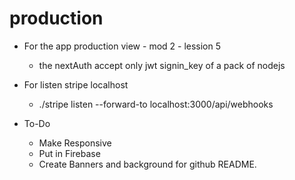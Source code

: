 # production 

- For the app production view - mod 2 - lession 5 

   * the nextAuth accept only jwt signin_key of a pack of nodejs 


- For listen stripe localhost 

   * ./stripe listen --forward-to localhost:3000/api/webhooks


- To-Do

  * Make Responsive
  * Put in Firebase
  * Create Banners and background for github README. 